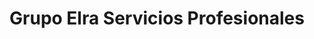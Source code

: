 ---
title: "Grupo Elra Servicios Profesionales"
url: /ciudad-del-este/grupo-elra-servicios-profesionales/
shop: Einkaufszentrum
---
